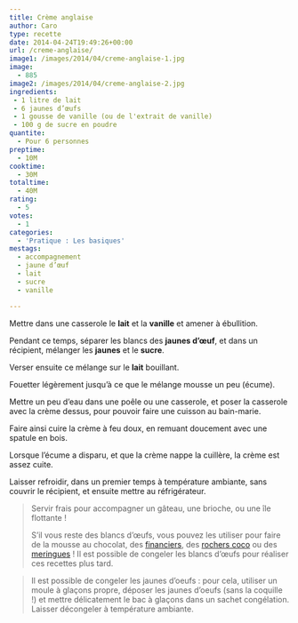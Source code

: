 ```yaml
---
title: Crème anglaise
author: Caro
type: recette
date: 2014-04-24T19:49:26+00:00
url: /creme-anglaise/
image1: /images/2014/04/creme-anglaise-1.jpg
image:
  - 885
image2: /images/2014/04/creme-anglaise-2.jpg
ingredients:
 - 1 litre de lait
 - 6 jaunes d’œufs
 - 1 gousse de vanille (ou de l'extrait de vanille)
 - 100 g de sucre en poudre
quantite:
  - Pour 6 personnes
preptime:
  - 10M
cooktime:
  - 30M
totaltime:
  - 40M
rating:
  - 5
votes:
  - 1
categories:
  - 'Pratique : Les basiques'
mestags:
  - accompagnement
  - jaune d’œuf
  - lait
  - sucre
  - vanille

---
```

Mettre dans une casserole le **lait** et la **vanille** et amener à ébullition.

Pendant ce temps, séparer les blancs des **jaunes d’œuf**, et dans un récipient, mélanger les **jaunes** et le **sucre**.

Verser ensuite ce mélange sur le **lait** bouillant.

Fouetter légèrement jusqu&rsquo;à ce que le mélange mousse un peu (écume).

Mettre un peu d&rsquo;eau dans une poêle ou une casserole, et poser la casserole avec la crème dessus, pour pouvoir faire une cuisson au bain-marie.

Faire ainsi cuire la crème à feu doux, en remuant doucement avec une spatule en bois.

Lorsque l&rsquo;écume a disparu, et que la crème nappe la cuillère, la crème est assez cuite.

Laisser refroidir, dans un premier temps à température ambiante, sans couvrir le récipient, et ensuite mettre au réfrigérateur.

> Servir frais pour accompagner un gâteau, une brioche, ou une île flottante !
> 
> S&rsquo;il vous reste des blancs d’œufs, vous pouvez les utiliser pour faire de la mousse au chocolat, des [financiers][1], des [rochers coco][2] ou des [meringues][3] ! Il est possible de congeler les blancs d’œufs pour réaliser ces recettes plus tard.
  
> Il est possible de congeler les jaunes d&rsquo;oeufs : pour cela, utiliser un moule à glaçons propre, déposer les jaunes d&rsquo;oeufs (sans la coquille !) et mettre délicatement le bac à glaçons dans un sachet congélation. Laisser décongeler à température ambiante.

 [1]: http://www.instamiam.fr/financiers-a-la-pistache/ "Financiers à la pistache"
 [2]: http://www.instamiam.fr/rochers-coco/ "Rochers coco"
 [3]: http://www.instamiam.fr/meringues/ "Meringues"